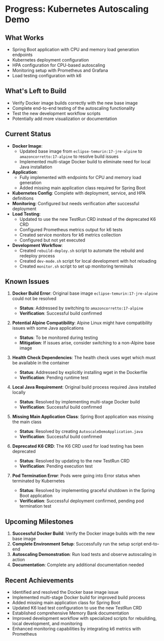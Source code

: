 # Progress: Kubernetes Autoscaling Demo

## What Works
- Spring Boot application with CPU and memory load generation endpoints
- Kubernetes deployment configuration
- HPA configuration for CPU-based autoscaling
- Monitoring setup with Prometheus and Grafana
- Load testing configuration with k6

## What's Left to Build
- Verify Docker image builds correctly with the new base image
- Complete end-to-end testing of the autoscaling functionality
- Test the new development workflow scripts
- Potentially add more visualization or documentation

## Current Status
- **Docker Image**: 
  - Updated base image from `eclipse-temurin:17-jre-alpine` to `amazoncorretto:17-alpine` to resolve build issues
  - Implemented multi-stage Docker build to eliminate need for local Java installation
- **Application**: 
  - Fully implemented with endpoints for CPU and memory load generation
  - Added missing main application class required for Spring Boot
- **Kubernetes Config**: Complete with deployment, service, and HPA definitions
- **Monitoring**: Configured but needs verification after successful deployment
- **Load Testing**: 
  - Updated to use the new TestRun CRD instead of the deprecated K6 CRD
  - Configured Prometheus metrics output for k6 tests
  - Created service monitors for k6 metrics collection
  - Configured but not yet executed
- **Development Workflow**:
  - Created `rebuild-deploy.sh` script to automate the rebuild and redeploy process
  - Created `dev-mode.sh` script for local development with hot reloading
  - Created `monitor.sh` script to set up monitoring terminals

## Known Issues
1. **Docker Build Error**: Original base image `eclipse-temurin:17-jre-alpine` could not be resolved
   - **Status**: Addressed by switching to `amazoncorretto:17-alpine`
   - **Verification**: Successful build confirmed

2. **Potential Alpine Compatibility**: Alpine Linux might have compatibility issues with some Java applications
   - **Status**: To be monitored during testing
   - **Mitigation**: If issues arise, consider switching to a non-Alpine base image

3. **Health Check Dependencies**: The health check uses wget which must be available in the container
   - **Status**: Addressed by explicitly installing wget in the Dockerfile
   - **Verification**: Pending runtime test

4. **Local Java Requirement**: Original build process required Java installed locally
   - **Status**: Resolved by implementing multi-stage Docker build
   - **Verification**: Successful build confirmed

5. **Missing Main Application Class**: Spring Boot application was missing the main class
   - **Status**: Resolved by creating `AutoscaleDemoApplication.java`
   - **Verification**: Successful build confirmed

6. **Deprecated K6 CRD**: The K6 CRD used for load testing has been deprecated
   - **Status**: Resolved by updating to the new TestRun CRD
   - **Verification**: Pending execution test

7. **Pod Termination Error**: Pods were going into Error status when terminated by Kubernetes
   - **Status**: Resolved by implementing graceful shutdown in the Spring Boot application
   - **Verification**: Successful deployment confirmed, pending pod termination test

## Upcoming Milestones
1. **Successful Docker Build**: Verify the Docker image builds with the new base image
2. **Complete Environment Setup**: Successfully run the setup script end-to-end
3. **Autoscaling Demonstration**: Run load tests and observe autoscaling in action
4. **Documentation**: Complete any additional documentation needed

## Recent Achievements
- Identified and resolved the Docker base image issue
- Implemented multi-stage Docker build for improved build process
- Added missing main application class for Spring Boot
- Updated K6 load test configuration to use the new TestRun CRD
- Established comprehensive Memory Bank documentation
- Improved development workflow with specialized scripts for rebuilding, local development, and monitoring
- Enhanced monitoring capabilities by integrating k6 metrics with Prometheus
